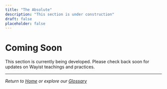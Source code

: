 ```yaml
---
title: "The Absolute"
description: "This section is under construction"
draft: false
placeholder: false
---
```


# Coming Soon

This section is currently being developed. Please check back soon for updates on Wayist teachings and practices.

---

*Return to [Home](/) or explore our [Glossary](/glossary/)*